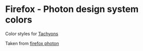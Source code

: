 # Firefox - Photon design system colors

Color styles for [Tachyons](http://tachyons.io/)

Taken from [firefox photon](http://design.firefox.com/photon/visuals/color.html)
